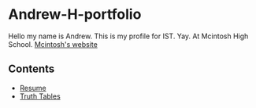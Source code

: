 # Andrew-H-portfolio

Hello my name is Andrew. This is my profile for IST. Yay. At Mcintosh High School.
[Mcintosh's website](https://www.fcboe.org/mhs)

## Contents
- [Resume](Resume.md)  
- [Truth Tables](Binary-Logic.md)

